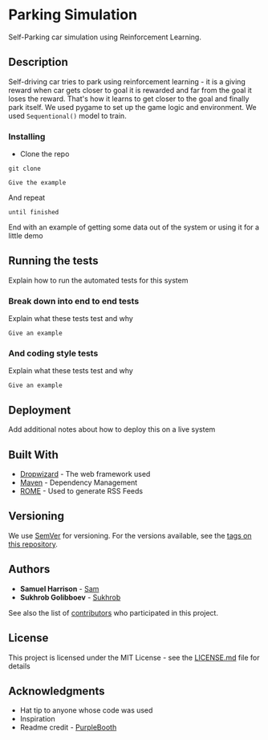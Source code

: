 # Parking Simulation

Self-Parking car simulation using Reinforcement Learning.

## Description

Self-driving car tries to park using reinforcement learning - it is a giving reward when car gets closer to goal it is rewarded and far from the goal it loses the reward. That's how it learns to get closer to the goal and finally park itself. We used pygame to set up the game logic and environment. We used `Sequentional()` model to train. 


### Installing

- Clone the repo 
```
git clone 
```

```
Give the example
```

And repeat

```
until finished
```

End with an example of getting some data out of the system or using it for a little demo

## Running the tests

Explain how to run the automated tests for this system

### Break down into end to end tests

Explain what these tests test and why

```
Give an example
```

### And coding style tests

Explain what these tests test and why

```
Give an example
```

## Deployment

Add additional notes about how to deploy this on a live system

## Built With

* [Dropwizard](http://www.dropwizard.io/1.0.2/docs/) - The web framework used
* [Maven](https://maven.apache.org/) - Dependency Management
* [ROME](https://rometools.github.io/rome/) - Used to generate RSS Feeds

## Versioning

We use [SemVer](http://semver.org/) for versioning. For the versions available, see the [tags on this repository](https://github.com/your/project/tags). 

## Authors

* **Samuel Harrison** - [Sam](https://github.com/SWHarrison)
* **Sukhrob Golibboev** - [Sukhrob](https://github.com/Sukhrobjon)

See also the list of [contributors](https://github.com/your/project/contributors) who participated in this project.

## License

This project is licensed under the MIT License - see the [LICENSE.md](LICENSE.md) file for details

## Acknowledgments

* Hat tip to anyone whose code was used
* Inspiration
* Readme credit - [PurpleBooth](https://github.com/PurpleBooth)

